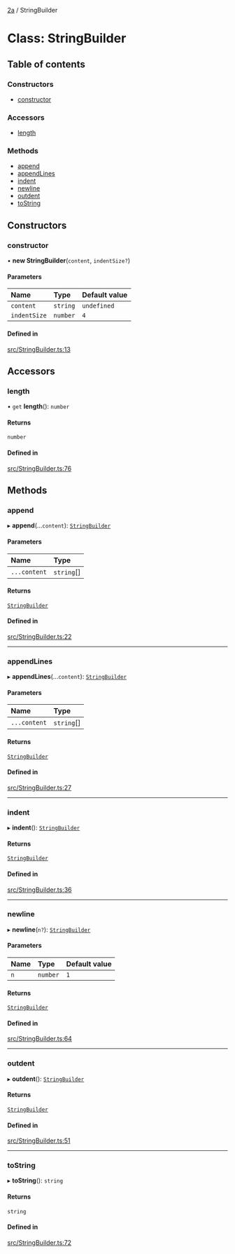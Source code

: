 [2a](../README.md) / StringBuilder

# Class: StringBuilder

## Table of contents

### Constructors

- [constructor](StringBuilder.md#constructor)

### Accessors

- [length](StringBuilder.md#length)

### Methods

- [append](StringBuilder.md#append)
- [appendLines](StringBuilder.md#appendlines)
- [indent](StringBuilder.md#indent)
- [newline](StringBuilder.md#newline)
- [outdent](StringBuilder.md#outdent)
- [toString](StringBuilder.md#tostring)

## Constructors

### constructor

• **new StringBuilder**(`content`, `indentSize?`)

#### Parameters

| Name | Type | Default value |
| :------ | :------ | :------ |
| `content` | `string` | `undefined` |
| `indentSize` | `number` | `4` |

#### Defined in

[src/StringBuilder.ts:13](https://github.com/neoscrib/2a/blob/f9271e7/src/StringBuilder.ts#L13)

## Accessors

### length

• `get` **length**(): `number`

#### Returns

`number`

#### Defined in

[src/StringBuilder.ts:76](https://github.com/neoscrib/2a/blob/f9271e7/src/StringBuilder.ts#L76)

## Methods

### append

▸ **append**(...`content`): [`StringBuilder`](StringBuilder.md)

#### Parameters

| Name | Type |
| :------ | :------ |
| `...content` | `string`[] |

#### Returns

[`StringBuilder`](StringBuilder.md)

#### Defined in

[src/StringBuilder.ts:22](https://github.com/neoscrib/2a/blob/f9271e7/src/StringBuilder.ts#L22)

___

### appendLines

▸ **appendLines**(...`content`): [`StringBuilder`](StringBuilder.md)

#### Parameters

| Name | Type |
| :------ | :------ |
| `...content` | `string`[] |

#### Returns

[`StringBuilder`](StringBuilder.md)

#### Defined in

[src/StringBuilder.ts:27](https://github.com/neoscrib/2a/blob/f9271e7/src/StringBuilder.ts#L27)

___

### indent

▸ **indent**(): [`StringBuilder`](StringBuilder.md)

#### Returns

[`StringBuilder`](StringBuilder.md)

#### Defined in

[src/StringBuilder.ts:36](https://github.com/neoscrib/2a/blob/f9271e7/src/StringBuilder.ts#L36)

___

### newline

▸ **newline**(`n?`): [`StringBuilder`](StringBuilder.md)

#### Parameters

| Name | Type | Default value |
| :------ | :------ | :------ |
| `n` | `number` | `1` |

#### Returns

[`StringBuilder`](StringBuilder.md)

#### Defined in

[src/StringBuilder.ts:64](https://github.com/neoscrib/2a/blob/f9271e7/src/StringBuilder.ts#L64)

___

### outdent

▸ **outdent**(): [`StringBuilder`](StringBuilder.md)

#### Returns

[`StringBuilder`](StringBuilder.md)

#### Defined in

[src/StringBuilder.ts:51](https://github.com/neoscrib/2a/blob/f9271e7/src/StringBuilder.ts#L51)

___

### toString

▸ **toString**(): `string`

#### Returns

`string`

#### Defined in

[src/StringBuilder.ts:72](https://github.com/neoscrib/2a/blob/f9271e7/src/StringBuilder.ts#L72)
